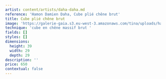 ```yaml
---
artist: content/artists/daha-daha.md
reference: 'Hamon Damien Daha, Cube plié chêne brut'
title: Cube plié chêne brut
image: 'https://galerie-gaia.s3.eu-west-3.amazonaws.com/tina/uploads/hamon-damien-daha/galeriegaia-daha-cube-chene-brut.jpg'
technique: 'cube en chêne massif brut '
fields: []
styles: []
dimensions:
  height: 39
  width: 29
  depth: 29
description: ''
price: 650
contextual: false
---
```


